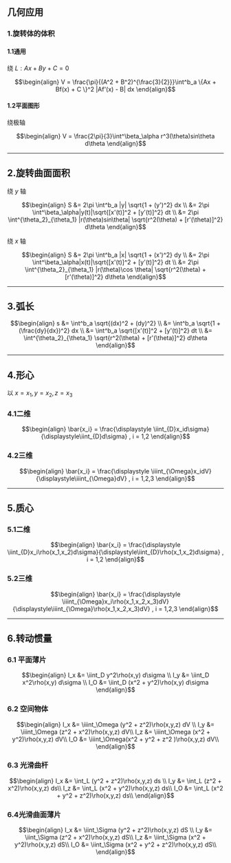 ## 几何应用
### 1.旋转体的体积
#### 1.1通用
绕 $L: Ax + By + C = 0$

$$\begin{align}
    V = \frac{\pi}{(A^2 + B^2)^{\frac{3}{2}}}\int^b_a \{Ax + Bf(x)  + C \}^2 |Af'(x) - B| dx
\end{align}$$


#### 1.2平面图形
绕极轴

$$\begin{align}
    V = \frac{2\pi}{3}\int^\beta_\alpha r^3(\theta)sin\theta d\theta
\end{align}$$

---
## 2.旋转曲面面积
绕 $y$ 轴

$$\begin{align}
    S &= 2\pi \int^b_a |y|  \sqrt{1 + (y')^2} dx \\
    &= 2\pi \int^\beta_\alpha|y(t)|\sqrt{[x'(t)]^2 + [y'(t)]^2} dt \\
    &= 2\pi \int^{\theta_2}_{\theta_1} |r(\theta)sin\theta| \sqrt{r^2(\theta) + [r'(\theta)]^2} d\theta
\end{align}$$

绕 $x$ 轴

$$\begin{align}
    S &= 2\pi \int^b_a |x|  \sqrt{1 + (x')^2} dy \\
    &= 2\pi \int^\beta_\alpha|x(t)|\sqrt{[x'(t)]^2 + [y'(t)]^2} dt \\
    &= 2\pi \int^{\theta_2}_{\theta_1} |r(\theta)\cos \theta| \sqrt{r^2(\theta) + [r'(\theta)]^2} d\theta
\end{align}$$


---
## 3.弧长

$$\begin{align}
    s &= \int^b_a \sqrt{(dx)^2 + (dy)^2} \\
    &= \int^b_a \sqrt{1 + (\frac{dy}{dx})^2} dx \\
    &= \int^b_a \sqrt{[x'(t)]^2 + [y'(t)]^2} dt \\
    &= \int^{\theta_2}_{\theta_1} \sqrt{r^2(\theta) + [r'(\theta)]^2} d\theta
\end{align}$$

---
## 4.形心
以 $x = x_1 , y= x_2 , z = x_3$
### 4.1二维

$$\begin{align}
    \bar{x_i} = \frac{\displaystyle \iint_{D}x_id\sigma}{\displaystyle\iint_{D}d\sigma} , i = 1,2
\end{align}$$


### 4.2三维

$$\begin{align}
    \bar{x_i} = \frac{\displaystyle \iiint_{\Omega}x_idV}{\displaystyle\iiint_{\Omega}dV} , i = 1,2,3
\end{align}$$

---
## 5.质心
### 5.1二维

$$\begin{align}
    \bar{x_i} = \frac{\displaystyle \iint_{D}x_i\rho(x_1,x_2)d\sigma}{\displaystyle\iint_{D}\rho(x_1,x_2)d\sigma} , i = 1,2
\end{align}$$


### 5.2三维

$$\begin{align}
    \bar{x_i} = \frac{\displaystyle \iiint_{\Omega}x_i\rho(x_1,x_2,x_3)dV}{\displaystyle\iiint_{\Omega}\rho(x_1,x_2,x_3)dV} , i = 1,2,3
\end{align}$$

---
## 6.转动惯量
### 6.1 平面薄片

$$\begin{align}
    I_x &= \iint_D y^2\rho(x,y) d\sigma \\
    I_y &= \iint_D x^2\rho(x,y) d\sigma \\
    I_O &= \iint_D (x^2 + y^2)\rho(x,y) d\sigma
\end{align}$$

### 6.2 空间物体

$$\begin{align}
    I_x &= \iiint_\Omega (y^2 + z^2)\rho(x,y,z) dV \\
    I_y &= \iiint_\Omega (z^2 + x^2)\rho(x,y,z) dV\\
    I_z &= \iiint_\Omega (x^2 + y^2)\rho(x,y,z) dV\\ 
    I_O &= \iiint_\Omega(x^2 + y^2 + z^2 )\rho(x,y,z) dV\\
\end{align}$$

### 6.3 光滑曲杆

$$\begin{align}
    I_x &= \int_L (y^2 + z^2)\rho(x,y,z) ds \\
    I_y &= \int_L (z^2 + x^2)\rho(x,y,z) ds\\
    I_z &= \int_L (x^2 + y^2)\rho(x,y,z) ds\\
    I_O &= \int_L (x^2 + y^2 + z^2)\rho(x,y,z) ds\\
\end{align}$$

### 6.4光滑曲面薄片

$$\begin{align}
    I_x &= \iint_\Sigma (y^2 + z^2)\rho(x,y,z) dS \\
    I_y &= \iint_\Sigma (z^2 + x^2)\rho(x,y,z) dS\\
    I_z &= \iint_\Sigma (x^2 + y^2)\rho(x,y,z) dS\\
    I_O &= \iint_\Sigma (x^2 + y^2 + z^2)\rho(x,y,z) dS\\
\end{align}$$